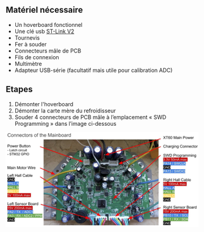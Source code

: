 ## Matériel nécessaire
* Un hoverboard fonctionnel
* Une clé usb [ST-Link V2](https://www.amazon.fr/gp/product/B07H9XV2W2/ref=ppx_yo_dt_b_asin_title_o07_s00?ie=UTF8&psc=1)
* Tournevis
* Fer à souder
* Connecteurs mâle de PCB
* Fils de connexion
* Multimètre
* Adapteur USB-série (facultatif mais utile pour calibration ADC)

## Etapes
1. Démonter l'hoverboard
2. Démonter la carte mère du refroidisseur
3. Souder 4 connecteurs de PCB mâle à l’emplacement « SWD Programming » dans l’image ci-dessous
<img src="hoverboard_motherboard.jpg">
